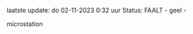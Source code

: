 laatste update: 
do 02-11-2023  0:32   uur 
Status: FAALT - geel - 
<div class="service Y">microstation</div>